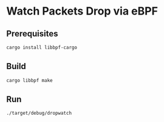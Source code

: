 # Watch Packets Drop via eBPF

## Prerequisites

```sh
cargo install libbpf-cargo
```

## Build

```sh
cargo libbpf make
```

## Run

```sh
./target/debug/dropwatch
```
